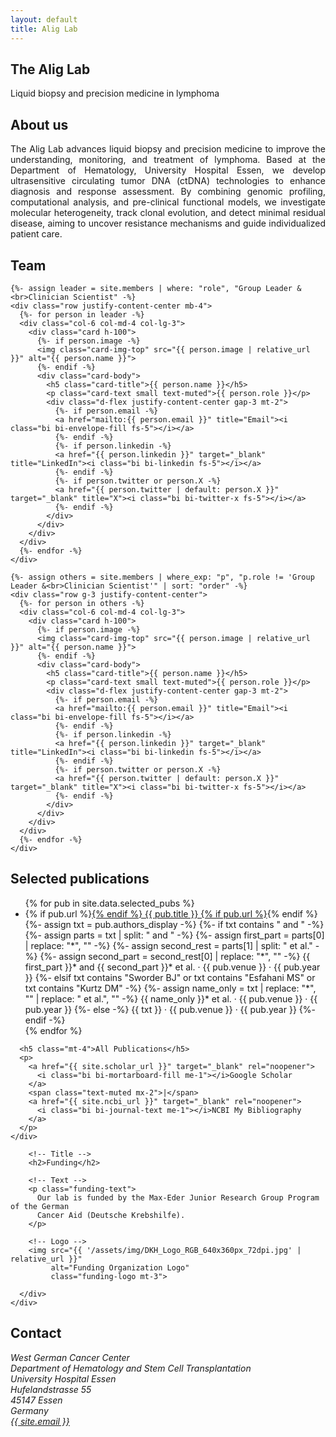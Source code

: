 ```yaml
---
layout: default
title: Alig Lab
---
```


<section class="hero">
  <div class="hero-inner">
    <h1>The Alig Lab</h1>
    <p>Liquid biopsy and precision medicine in lymphoma</p>
  </div>
</section>

<section id="about" class="py-5">
  <div class="container">
    <div class="row justify-content-center">
      <div class="col-lg-9">
        <h2 class="text-center">About us</h2>
        <p class="mt-4" style="text-align: justify;">
          The Alig Lab advances liquid biopsy and precision medicine to improve the understanding, monitoring, and treatment of lymphoma. Based at the Department of Hematology, University Hospital Essen, we develop ultrasensitive circulating tumor DNA (ctDNA) technologies to enhance diagnosis and response assessment. By combining genomic profiling, computational analysis, and pre-clinical functional models, we investigate molecular heterogeneity, track clonal evolution, and detect minimal residual disease, aiming to uncover resistance mechanisms and guide individualized patient care.
        </p>
      </div>
    </div>
  </div>
</section>

<section id="team" class="py-5 bg-body">
  <div class="container text-center">
    <h2>Team</h2>

    {%- assign leader = site.members | where: "role", "Group Leader &<br>Clinician Scientist" -%}
    <div class="row justify-content-center mb-4">
      {%- for person in leader -%}
      <div class="col-6 col-md-4 col-lg-3">
        <div class="card h-100">
          {%- if person.image -%}
          <img class="card-img-top" src="{{ person.image | relative_url }}" alt="{{ person.name }}">
          {%- endif -%}
          <div class="card-body">
            <h5 class="card-title">{{ person.name }}</h5>
            <p class="card-text small text-muted">{{ person.role }}</p>
            <div class="d-flex justify-content-center gap-3 mt-2">
              {%- if person.email -%}
              <a href="mailto:{{ person.email }}" title="Email"><i class="bi bi-envelope-fill fs-5"></i></a>
              {%- endif -%}
              {%- if person.linkedin -%}
              <a href="{{ person.linkedin }}" target="_blank" title="LinkedIn"><i class="bi bi-linkedin fs-5"></i></a>
              {%- endif -%}
              {%- if person.twitter or person.X -%}
              <a href="{{ person.twitter | default: person.X }}" target="_blank" title="X"><i class="bi bi-twitter-x fs-5"></i></a>
              {%- endif -%}
            </div>
          </div>
        </div>
      </div>
      {%- endfor -%}
    </div>

    {%- assign others = site.members | where_exp: "p", "p.role != 'Group Leader &<br>Clinician Scientist'" | sort: "order" -%}
    <div class="row g-3 justify-content-center">
      {%- for person in others -%}
      <div class="col-6 col-md-4 col-lg-3">
        <div class="card h-100">
          {%- if person.image -%}
          <img class="card-img-top" src="{{ person.image | relative_url }}" alt="{{ person.name }}">
          {%- endif -%}
          <div class="card-body">
            <h5 class="card-title">{{ person.name }}</h5>
            <p class="card-text small text-muted">{{ person.role }}</p>
            <div class="d-flex justify-content-center gap-3 mt-2">
              {%- if person.email -%}
              <a href="mailto:{{ person.email }}" title="Email"><i class="bi bi-envelope-fill fs-5"></i></a>
              {%- endif -%}
              {%- if person.linkedin -%}
              <a href="{{ person.linkedin }}" target="_blank" title="LinkedIn"><i class="bi bi-linkedin fs-5"></i></a>
              {%- endif -%}
              {%- if person.twitter or person.X -%}
              <a href="{{ person.twitter | default: person.X }}" target="_blank" title="X"><i class="bi bi-twitter-x fs-5"></i></a>
              {%- endif -%}
            </div>
          </div>
        </div>
      </div>
      {%- endfor -%}
    </div>
  </div>
</section>

<section id="publications" class="py-5">
  <div class="container">
    <div class="row justify-content-start">
      <div class="col-lg-9 offset-lg-1">
        <h2>Selected publications</h2>
        <ul class="list-unstyled">
          {% for pub in site.data.selected_pubs %}
          <li class="mb-3">
            {% if pub.url %}<a href="{{ pub.url }}" target="_blank" rel="noopener">{% endif %}
              {{ pub.title }}
            {% if pub.url %}</a>{% endif %}
            <div class="small text-muted">
              {%- assign txt = pub.authors_display -%}
              {%- if txt contains " and " -%}
                {%- assign parts = txt | split: " and " -%}
                {%- assign first_part = parts[0] | replace: "*", "" -%}
                {%- assign second_rest = parts[1] | split: " et al." -%}
                {%- assign second_part = second_rest[0] | replace: "*", "" -%}
                {{ first_part }}* and {{ second_part }}* et al. · {{ pub.venue }} · {{ pub.year }}
              {%- elsif txt contains "Sworder BJ" or txt contains "Esfahani MS" or txt contains "Kurtz DM" -%}
                {%- assign name_only = txt | replace: "*", "" | replace: " et al.", "" -%}
                {{ name_only }}* et al. · {{ pub.venue }} · {{ pub.year }}
              {%- else -%}
                {{ txt }} · {{ pub.venue }} · {{ pub.year }}
              {%- endif -%}
            </div>
          </li>
          {% endfor %}
        </ul>

      <h5 class="mt-4">All Publications</h5>
      <p>
        <a href="{{ site.scholar_url }}" target="_blank" rel="noopener">
          <i class="bi bi-mortarboard-fill me-1"></i>Google Scholar
        </a>
        <span class="text-muted mx-2">|</span>
        <a href="{{ site.ncbi_url }}" target="_blank" rel="noopener">
          <i class="bi bi-journal-text me-1"></i>NCBI My Bibliography
        </a>
      </p>
    </div>
  </div>
  </div>
</section>


<section id="funding" class="py-5">
  <div class="container">
    <div class="row justify-content-start">
      <div class="col-lg-10 offset-lg-1">

        <!-- Title -->
        <h2>Funding</h2>

        <!-- Text -->
        <p class="funding-text">
          Our lab is funded by the Max-Eder Junior Research Group Program of the German
          Cancer Aid (Deutsche Krebshilfe).
        </p>

        <!-- Logo -->
        <img src="{{ '/assets/img/DKH_Logo_RGB_640x360px_72dpi.jpg' | relative_url }}"
             alt="Funding Organization Logo"
             class="funding-logo mt-3">

      </div>
    </div>
  </div>
</section>










<section id="contact" class="py-5">
  <div class="container">
    <div class="row justify-content-start">
      <div class="col-lg-9 offset-lg-1">
        <h2>Contact</h2>
        <address class="mb-3">
          West German Cancer Center<br>
          Department of Hematology and Stem Cell Transplantation<br>
          University Hospital Essen<br>
          Hufelandstrasse 55<br>
          45147 Essen<br>
          Germany<br>
          <a href="mailto:{{ site.email }}">{{ site.email }}</a>
        </address>
      </div>
    </div>
  </div>
</section>

